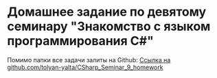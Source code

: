 # Домашнее задание по девятому семинару "Знакомство с языком программирования С#"

Помимо папки все задачи залиты на Github: [Ссылка на github.com/tolyan-yalta/CSharp_Seminar_9_homework](https://github.com/tolyan-yalta/CSharp_Seminar_9_homework.git)

